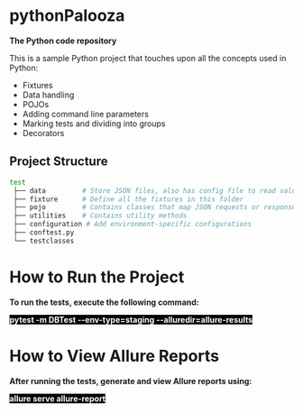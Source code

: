 
# pythonPalooza

**The Python code repository**

This is a sample Python project that touches upon all the concepts used in Python:

- Fixtures
- Data handling
- POJOs
- Adding command line parameters
- Marking tests and dividing into groups
- Decorators

## Project Structure

```bash
test
 ├── data         # Store JSON files, also has config file to read values depending upon the test environment
 ├── fixture      # Define all the fixtures in this folder
 ├── pojo         # Contains classes that map JSON requests or responses to classes
 ├── utilities    # Contains utility methods
 ├── configuration # Add environment-specific configurations
 ├── conftest.py  
 └── testclasses
```
# How to Run the Project
**To run the tests, execute the following command:**
<p><span style="background-color: black; color: white; font-weight: bold;">pytest -m DBTest --env-type=staging --alluredir=allure-results</span></p>

# How to View Allure Reports
**After running the tests, generate and view Allure reports using:**
<p><span style="background-color: black; color: white; font-weight: bold;">allure serve allure-report</span></p>


 
   
